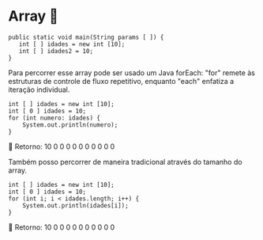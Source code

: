 
# Array  🎰

    public static void main(String params [ ]) {
       int [ ] idades = new int [10];
       int [ ] idades2 = 10;
    }

Para percorrer esse array pode ser usado um Java forEach: "for" remete às estruturas de controle de fluxo repetitivo, enquanto "each" enfatiza a iteração individual.

    int [ ] idades = new int [10];
    int [ 0 ] idades = 10;
    for (int numero: idades) {
        System.out.println(numero);
    }

🦋 Retorno: 10  0  0  0  0  0  0  0  0  0  0

Também posso percorrer de maneira tradicional através do tamanho do array.

    int [ ] idades = new int [10];
    int [ 0 ] idades = 10;
    for (int i; i < idades.length; i++) {
        System.out.println(idades[i]);
    }

🦋 Retorno: 10  0  0  0  0  0  0  0  0  0  0

